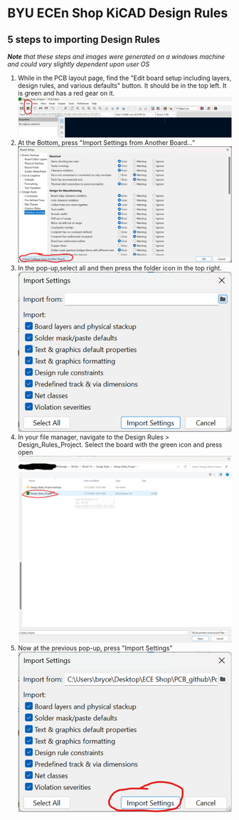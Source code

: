 # BYU ECEn Shop KiCAD Design Rules

## 5 steps to importing Design Rules
 ***Note*** *that these steps and images were generated on a windows machine and could vary slightly dependent upon user OS*

1. While in the PCB layout page, find the "Edit board setup including layers, design rules, and various defaults" button. It should be in the top left. It is green and has a red gear on it. ![Image for step 1](./How%20to%20import%20Rules%20from%20Another%20Project/Step%201.png)
2. At the Bottom, press "Import Settings from Another Board..." ![Image for step 2](./How%20to%20import%20Rules%20from%20Another%20Project/Step%202.png)
3. In the pop-up,select all and then press the folder icon in the top right. ![Image for step 3](./How%20to%20import%20Rules%20from%20Another%20Project/Step%203.png)
4. In your file manager, navigate to the Design Rules > Design_Rules_Project. Select the board with the green icon and press open ![Image for step 4](./How%20to%20import%20Rules%20from%20Another%20Project/Step%204.png)
5. Now at the previous pop-up, press "Import Settings" ![Image for step 5](./How%20to%20import%20Rules%20from%20Another%20Project/Step%205.png)

